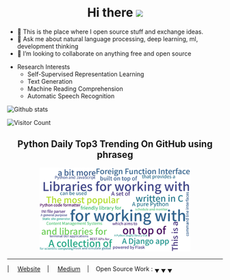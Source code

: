 <h1 align="center">Hi there <img src="https://i.giphy.com/YqFACC5oHsyy3l31k1.gif" width="40px" /></h1>

- 🌱 This is the place where I open source stuff and exchange ideas.
- 💬 Ask me about natural language processing, deep learning, ml, development thinking
- 👯 I’m looking to collaborate on anything free and open source

* Research Interests
    * Self-Supervised Representation Learning
    * Text Generation
    * Machine Reading Comprehension
    * Automatic Speech Recognition
  
![Github stats](https://github-readme-stats.vercel.app/api?username=voidful&show_icons=true&hide_title=true)

![Visitor Count](https://komarev.com/ghpvc/?username=voidful&color=grey)

<div align="center">
  
  ## Python Daily Top3 Trending On GitHub using phraseg
  <img src="https://raw.githubusercontent.com/voidful/voidful/word-cloud/wordcloud/wordcloud.png" alt="WordCloud" width="70%">
</div>

----------
| &nbsp;&nbsp;&nbsp;  [Website](https://voidful.tech) &nbsp;&nbsp;&nbsp;| &nbsp;&nbsp;&nbsp; [Medium](https://medium.com/@voidful.stack) &nbsp;&nbsp;&nbsp;|&nbsp;&nbsp;&nbsp; Open Source Work : <sub>&#9660; &#9660; &#9660;</sub>

